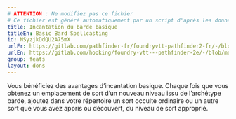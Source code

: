 ```yaml
---
# ATTENTION : Ne modifiez pas ce fichier
# Ce fichier est généré automatiquement par un script d'après les données du module Foundry VTT officiel et de sa traduction
title: Incantation du barde basique
titleEn: Basic Bard Spellcasting
id: NSyzjkDdQU2A75mX
urlFr: https://gitlab.com/pathfinder-fr/foundryvtt-pathfinder2-fr/-/blob/master/data/feats/NSyzjkDdQU2A75mX.htm
urlEn: https://gitlab.com/hooking/foundry-vtt---pathfinder-2e/-/blob/master/packs/data/feats.db/basic-bard-spellcasting.json
group: feats
layout: dons
---
```

Vous bénéficiez des avantages d’incantation basique. Chaque fois que vous obtenez un emplacement de sort d’un nouveau niveau issu de l’archétype barde, ajoutez dans votre répertoire un sort occulte ordinaire ou un autre sort que vous avez appris ou découvert, du niveau de sort approprié.


